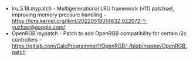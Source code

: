 - lru_5.18.mypatch - Multigenerational LRU framework (v11) patchset, improving memory pressure handling - https://lore.kernel.org/lkml/20220518014632.922072-1-yuzhao@google.com/
- OpenRGB.mypatch - Patch to add OpenRGB compatibility for certain i2c controllers - https://gitlab.com/CalcProgrammer1/OpenRGB/-/blob/master/OpenRGB.patch
